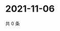 # 2021-11-06

共 0 条

<!-- BEGIN WEIBO -->
<!-- 最后更新时间 Sat Nov 06 2021 16:13:14 GMT+0800 (China Standard Time) -->

<!-- END WEIBO -->
